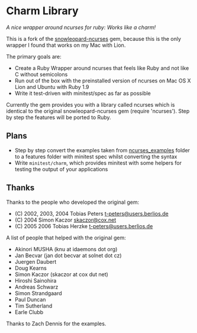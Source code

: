 # Charm Library

*A nice wrapper around ncurses for ruby: Works like a charm!*

This is a fork of the [snowleopard-ncurses](http://rubygems.org/gems/snowleopard-ncurses) gem, because this is the only wrapper I found that works on my Mac with Lion.

The primary goals are:

  * Create a Ruby Wrapper around ncurses that feels like Ruby and not like C without semicolons
  * Run out of the box with the preinstalled version of ncurses on Mac OS X Lion and Ubuntu with Ruby 1.9
  * Write it test-driven with minitest/spec as far as possible

Currently the gem provides you with a library called ncurses which is identical to the original snowleopard-ncurses gem (require 'ncurses'). Step by step the features will be ported to Ruby.

## Plans

* Step by step convert the examples taken from [ncurses_examples](https://github.com/zdennis/ncurses_examples) folder to a features folder with minitest spec whilst converting the syntax
* Write `minitest/charm`, which provides minitest with some helpers for testing the output of your applications

## Thanks

Thanks to the people who developed the original gem:

* (C) 2002, 2003, 2004 Tobias Peters <t-peters@users.berlios.de>
* (C) 2004 Simon Kaczor <skaczor@cox.net>
* (C) 2005 2006 Tobias Herzke <t-peters@users.berlios.de>

A list of people that helped with the original gem:

* Akinori MUSHA   (knu at idaemons dot org)
* Jan Becvar      (jan dot becvar at solnet dot cz)
* Juergen Daubert
* Doug Kearns
* Simon Kaczor    (skaczor at cox dut net)
* Hiroshi Sainohira
* Andreas Schwarz
* Simon Strandgaard
* Paul Duncan
* Tim Sutherland
* Earle Clubb

Thanks to Zach Dennis for the examples.